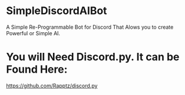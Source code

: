 # SimpleDiscordAIBot
A Simple Re-Programmable Bot for Discord That Alows you to create Powerful or Simple AI.

# You will Need Discord.py. It can be Found Here:
https://github.com/Rapptz/discord.py

